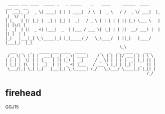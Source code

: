      _____ ___ ____  _____ _   _ _____    _    ____     ______  ____    ___ __  __ 
    |  ___|_ _|  _ \| ____| | | | ____|  / \  |  _ \   / /  _ \/ ___|  |_ _|  \/  |
    | |_   | || |_) |  _| | |_| |  _|   / _ \ | | | | | || |_) \___ \   | || |\/| |
    |  _|  | ||  _ <| |___|  _  | |___ / ___ \| |_| | | ||  __/ ___) |  | || |  | |
    |_|   |___|_| \_\_____|_| |_|_____/_/   \_\____/  | ||_|   |____/  |___|_|  |_|
                                                       \_\                         
      ___  _   _   _____ ___ ____  _____      _   _   _  ____ _   ___  
     / _ \| \ | | |  ___|_ _|  _ \| ____|    / \ | | | |/ ___| | | \ \ 
    | | | |  \| | | |_   | || |_) |  _|     / _ \| | | | |  _| |_| || |
    | |_| | |\  | |  _|  | ||  _ <| |___   / ___ \ |_| | |_| |  _  || |
     \___/|_| \_| |_|   |___|_| \_\_____| /_/   \_\___/ \____|_| |_|| |
                                                                   /_/ 
# firehead
GGJ15
